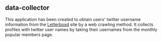 ## data-collector

This application has been created to obtain users' twitter username information from the 
[Letterboxd](https://letterboxd.com) site by a web crawling method. It collects profiles 
with twitter user names by taking their usernames from the monthly popular members page.
